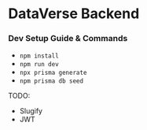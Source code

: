 # DataVerse Backend

### Dev Setup Guide & Commands
- `npm install`
- `npm run dev`
- `npx prisma generate`
- `npm prisma db seed`

TODO: 
- Slugify
- JWT